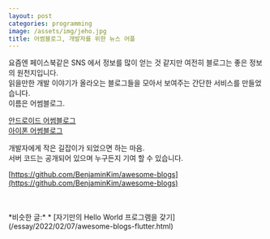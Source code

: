 ```yaml
---
layout: post
categories: programming
image: /assets/img/jeho.jpg
title: 어썸블로그, 개발자를 위한 뉴스 어플
---
```


요즘엔 페이스북같은 SNS 에서 정보를 많이 얻는 것 같지만 여전히 블로그는 좋은 정보의 원천지입니다.  
읽을만한 개발 이야기가 올라오는 블로그들을 모아서 보여주는 간단한 서비스를 만들었습니다.  
이름은 어썸블로그.

[안드로이드 어썸블로그](https://play.google.com/store/apps/details?id=blogs.awesome.android.awesome_blogs_flutter)  
[아이폰 어썸블로그](https://apps.apple.com/kr/app/id1557176134)

개발자에게 작은 길잡이가 되었으면 하는 마음.  
서버 코드는 공개되어 있으며 누구든지 기여 할 수 있습니다.

[https://github.com/BenjaminKim/awesome-blogs](https://github.com/BenjaminKim/awesome-blogs)  

<br>
<br>
*비슷한 글:*
* [자기만의 Hello World 프로그램을 갖기](/essay/2022/02/07/awesome-blogs-flutter.html)